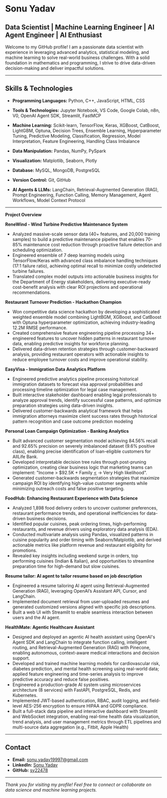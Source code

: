 # Sonu Yadav

## Data Scientist | Machine Learning Engineer | AI Agent Engineer | AI Enthusiast

Welcome to my GitHub profile! I am a passionate data scientist with experience in leveraging advanced analytics, statistical modeling, and machine learning to solve real-world business challenges. With a solid foundation in mathematics and programming, I strive to drive data-driven decision-making and deliver impactful solutions.

---

## Skills & Technologies

- **Programming Languages:** Python, C++, JavaScript, HTML, CSS

- **Tools & Technologies:** Jupyter Notebook, VS Code, Google Colab, n8n, V0, OpenAI Agent SDK, Streamlit, FastMCP

- **Machine Learning:** Scikit-learn, TensorFlow, Keras, XGBoost, CatBoost, LightGBM, Optuna, Decision Trees, Ensemble Learning, Hyperparameter Tuning, Predictive Modeling, Classification, Regression, Model Interpretation, Feature Engineering, Handling Class Imbalance

- **Data Manipulation:** Pandas, NumPy, PySpark

- **Visualization:** Matplotlib, Seaborn, Plotly

- **Database:** MySQL, MongoDB, PostgreSQL

- **Version Control:** Git, GitHub

- **AI Agents & LLMs:** LangChain, Retrieval-Augmented Generation (RAG), Prompt Engineering, Function Calling, Memory Management, Agent Workflows, Model Context Protocol

---

**Project Overview**

**ReneWind - Wind Turbine Predictive Maintenance System**
- Analyzed massive-scale sensor data (40+ features, and 20,000 training samples) to build a predictive maintenance pipeline that enables 70-85% maintenance cost reduction through proactive failure detection and scheduling optimization.
- Engineered ensemble of 7 deep learning models using TensorFlow/Keras with advanced class imbalance handling techniques (17:1 failure ratio), achieving optimal recall to minimize costly undetected turbine failures.
- Translated complex model outputs into actionable business insights for the Department of Energy stakeholders, delivering executive-ready cost-benefit analysis with clear ROI projections and operational recommendations.


**Restaurant Turnover Prediction - Hackathon Champion**
- Won competitive data science hackathon by developing a sophisticated weighted ensemble model combining LightBGM, XGBoost, and CatBoost with Optuna hyperparameter optimization, achieving industry-leading 12.2M RMSE performance.
- Created comprehensive feature engineering pipeline processing 34+ engineered features to uncover hidden patterns in restaurant turnover data, enabling predictive insights for workforce planning.
- Delivered data-driven retention strategies through customer-backward analysis, providing restaurant operators with actionable insights to reduce employee turnover costs and improve operational stability.


**EasyVisa - Immigration Data Analytics Platform**
- Engineered predictive analytics pipeline processing historical immigration datasets to forecast visa approval probabilities and processing timeline optimization for legal case management.
- Built interactive stakeholder dashboard enabling legal professionals to analyze approval trends, identify successful case patterns, and optimize preparation strategies using data-driven insights.
- Delivered customer-backwards analytical framework that helps immigration attorneys maximize client success rates through historical pattern recognition and case outcome prediction modeling

**Personal Loan Campaign Optimization - Banking Analytics**
- Built advanced customer segmentation model achieving 84.56% recall and 92.65% precision on severely imbalanced dataset (9.6% positive class), enabling precise identification of loan-eligible customers for AllLife Bank.
- Developed interpretable decision tree rules through post-pruning optimization, creating clear business logic that marketing teams can implement: "Income > $92.5K + Family <u><</u> -> Very High likelihood".
- Generated customer-backwards segmentation strategies that maximize campaign ROI by identifying high-value customer segments while minimizing outreach costs and false positive targeting.

**FoodHub: Enhancing Restaurant Experience with Data Science**
- Analyzed 1,898 food delivery orders to uncover customer preferences, restaurant performance trends, and operational inefficiencies for data-driven business decisions.
- Identified popular cuisines, peak ordering times, high-performing restaurants, and revenue drivers using exploratory data analysis (EDA).
- Conducted multivariate analysis using Pandas, visualized patterns in cuisine popularity and order timing with Seaborn/Matplotlib, and derived actionable metrics like platform revenue and restaurant eligibility for promotions.
- Revealed key insights including weekend surge in orders, top performing cuisines (Indian & Italian), and opportunities to streamline preparation time for high-demand but slow cuisines.

**Resume tailor: AI agent to tailor resume based on job description**
- Engineered a resume tailoring AI agent using Retrieval-Augmented Generation (RAG), leveraging OpenAIʼs Assistant API, Cursor, and LangChain.
- Implemented document retrieval from user-uploaded resumes and generated customized versions aligned with specific job descriptions.
- Built a web UI with Streamlit to enable seamless interaction between users and the AI agent.

**HealthMate: Agentic Healthcare Assistant**
- Designed and deployed an agentic AI health assistant using OpenAI's Agent SDK and LangChain to integrate function calling, intelligent routing, and Retrieval-Augmented Generation (RAG) with Pinecone, enabling autonomous, context-aware medical interactions and decision support.
- Developed and trained machine learning models for cardiovascular risk, diabetes prediction, and mental health screening using real-world data; applied feature engineering and time-series analysis to improve predictive accuracy and reduce false positives.
- Engineered a production-grade AI system using microservices architecture (8 services) with FastAPI, PostgreSQL, Redis, and Kubernetes.
- Implemented JWT-based authentication, RBAC, audit logging, and field-level AES-256 encryption to ensure HIPAA and GDPR compliance.
- Built a full-stack data pipeline and interactive dashboard with Streamlit and WebSocket integration, enabling real-time health data visualization, trend analysis, and user management metrics through ETL pipelines and multi-source data aggregation (e.g., Fitbit, Apple Health)

---

## Contact

- **Email:** sonu.yadav19997@gmail.com
- **LinkedIn:** [Sonu Yadav](https://www.linkedin.com/in/sonu-yadav-a61046245/)
- **GitHub:** [sy22478](https://github.com/sy22478)

---

_Thank you for visiting my profile! Feel free to connect or collaborate on data science and machine learning projects._
